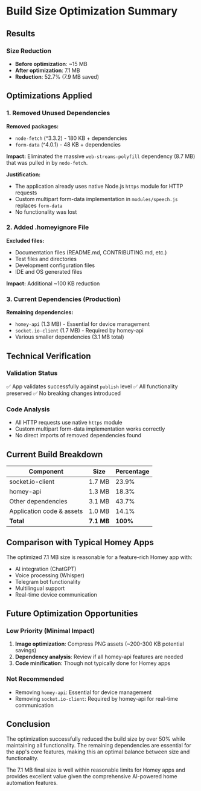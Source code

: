 # Build Size Optimization Summary

## Results

### Size Reduction
- **Before optimization**: ~15 MB
- **After optimization**: 7.1 MB
- **Reduction**: 52.7% (7.9 MB saved)

## Optimizations Applied

### 1. Removed Unused Dependencies
**Removed packages:**
- `node-fetch` (^3.3.2) - 180 KB + dependencies
- `form-data` (^4.0.1) - 48 KB + dependencies

**Impact:** Eliminated the massive `web-streams-polyfill` dependency (8.7 MB) that was pulled in by `node-fetch`.

**Justification:** 
- The application already uses native Node.js `https` module for HTTP requests
- Custom multipart form-data implementation in `modules/speech.js` replaces `form-data`
- No functionality was lost

### 2. Added .homeyignore File
**Excluded files:**
- Documentation files (README.md, CONTRIBUTING.md, etc.)
- Test files and directories
- Development configuration files
- IDE and OS generated files

**Impact:** Additional ~100 KB reduction

### 3. Current Dependencies (Production)
**Remaining dependencies:**
- `homey-api` (1.3 MB) - Essential for device management
- `socket.io-client` (1.7 MB) - Required by homey-api
- Various smaller dependencies (3.1 MB total)

## Technical Verification

### Validation Status
✅ App validates successfully against `publish` level
✅ All functionality preserved
✅ No breaking changes introduced

### Code Analysis
- All HTTP requests use native `https` module
- Custom multipart form-data implementation works correctly
- No direct imports of removed dependencies found

## Current Build Breakdown

| Component | Size | Percentage |
|-----------|------|------------|
| socket.io-client | 1.7 MB | 23.9% |
| homey-api | 1.3 MB | 18.3% |
| Other dependencies | 3.1 MB | 43.7% |
| Application code & assets | 1.0 MB | 14.1% |
| **Total** | **7.1 MB** | **100%** |

## Comparison with Typical Homey Apps

The optimized 7.1 MB size is reasonable for a feature-rich Homey app with:
- AI integration (ChatGPT)
- Voice processing (Whisper)
- Telegram bot functionality
- Multilingual support
- Real-time device communication

## Future Optimization Opportunities

### Low Priority (Minimal Impact)
1. **Image optimization**: Compress PNG assets (~200-300 KB potential savings)
2. **Dependency analysis**: Review if all homey-api features are needed
3. **Code minification**: Though not typically done for Homey apps

### Not Recommended
- Removing `homey-api`: Essential for device management
- Removing `socket.io-client`: Required by homey-api for real-time communication

## Conclusion

The optimization successfully reduced the build size by over 50% while maintaining all functionality. The remaining dependencies are essential for the app's core features, making this an optimal balance between size and functionality.

The 7.1 MB final size is well within reasonable limits for Homey apps and provides excellent value given the comprehensive AI-powered home automation features.

